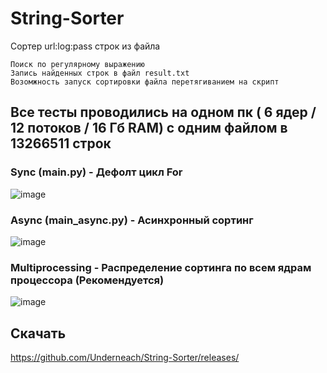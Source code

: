 # String-Sorter
Сортер url:log:pass строк из файла

    Поиск по регулярному выражению
    Запись найденных строк в файл result.txt
    Возомжность запуск сортировки файла перетягиванием на скрипт


## Все тесты проводились на одном пк ( 6 ядер / 12 потоков / 16 Гб RAM) с одним файлом в 13266511 строк

### Sync (main.py) - Дефолт цикл For
![image](https://github.com/Underneach/String-Sorter/assets/137613889/c449dd73-bfad-4d7e-907d-35c0bbf39dbf)

### Async (main_async.py) - Асинхронный сортинг
![image](https://github.com/Underneach/String-Sorter/assets/137613889/a11b78ef-9763-4402-a653-d1bb8145188b)

### Multiprocessing - Распределение сортинга по всем ядрам процессора (Рекомендуется)
![image](https://github.com/Underneach/String-Sorter/assets/137613889/f4a17206-6fcd-4632-8b1c-a31726aa6314)


## Скачать
https://github.com/Underneach/String-Sorter/releases/

